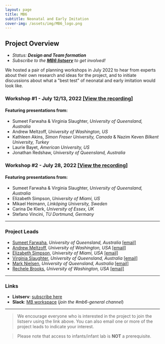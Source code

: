 ```yaml
---
layout: page
title: MB6
subtitle: Neonatal and Early Imitation
cover-img: /assets/img/MB6_logo.png
---
```


## Project Overview

* *Status: **Design and Team formation***
* *Subscribe to the [**MB6 listserv**](https://mailman.stanford.edu/mailman/listinfo/manybabies6) to get involved!*


We hosted a pair of planning workshops in July 2022 to hear from experts about their own research and ideas for the project, and to initiate discussions about what a "best test" of neonatal and early imitation would look like. 

### Workshop #1 - July 12/13, 2022 [[View the recording]](https://stanford.zoom.us/rec/share/Gsyuh5B-PnpwWt-6_8ZtMXsLcv8UNn6FPLvsbZqPbQm8X5VWsEDDPHefTPzs5MLs.lFTjsqVJJ-wN8sxJ?startTime=1657663437000) 

#### Featuring presentations from: 
* Sumeet Farwaha & Virginia Slaughter, *University of Queensland, Australia*
* Andrew Meltzoff, *University of Washington, US*
* Kathleen Akins, *Simon Fraser University, Canada* & Nazim Keven *Bilkent University, Turkey*
* Laurie Bayet, *American University, US*
* Jonathan Redshaw, *University of Queensland, Australia*


### Workshop #2 - July 28, 2022 [[View the recording]](https://stanford.zoom.us/rec/share/B2ZuwVgR3tdZmGwF4nrI_-lfILXIpzilVITSg_bFacrCkwrKCfWAIohOwNR-1Zgr.OOnc_ovmYHLp_N3Y?startTime=1658991869000)

#### Featuring presentations from:
* Sumeet Farwaha & Virginia Slaughter, *University of Queensland, Australia*
* Elizabeth Simpson, *University of Miami, US*
* Mikael Heimann, *Linköping University, Sweden*
* Carina De Klerk, *University of Essex, UK*
* Stefano Vincini, *TU Dortmund, Germany*


*** 
### Project Leads
* [Sumeet Farwaha](https://ecdc.psychology.uq.edu.au/profile/320/sumeet-farwaha), *University of Queensland, Australia* [[email]](mailto:s.farwaha@uq.edu.au)
* [Andrew Meltzoff](https://ilabs.uw.edu/meltzoff/), *University of Washington, USA* [[email]](mailto:meltzoff@uw.edu)
* [Elizabeth Simpson](https://people.miami.edu/profile/exs796@miami.edu), *University of Miami, USA* [[email]](mailto:elizabethannsimpson@gmail.com)
* [Virginia Slaughter](https://psychology.uq.edu.au/profile/2215/virginia-slaughter), *University of Queensland, Australia* [[email]](mailto:vps@psy.uq.edu.au)
* [Mark Nielsen](https://psychology.uq.edu.au/profile/2458/mark-nielsen), *University of Queensland, Australia* [[email]](mailto:m.nielsen@psy.uq.edu.au)
* [Rechele Brooks](https://ilabs.uw.edu/i-labs-rechele-brooks-phd/), *University of Washington, USA* [[email]](mailto:recheleb@uw.edu)



***
### Links
* **Listserv**: [subscribe here](https://mailman.stanford.edu/mailman/listinfo/manybabies6)
* **Slack**: [MB workspace](https://join.slack.com/t/manybabies/shared_invite/zt-1frvx4ulh-b7ge7X6DY8Yl4HgBW1xBXQ) (*join the #mb6-general channel*)


***

> We encourage everyone who is interested in the project to join the listserv using the link above. You can also email one or more of the project leads to indicate your interest.

> Please note that access to infants/infant lab is **NOT** a prerequisite.

